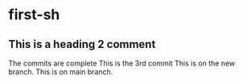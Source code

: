# first-sh 
## This is a heading 2 comment
The commits are complete 
This is the 3rd commit
This is on the new branch.
This is on main branch.
